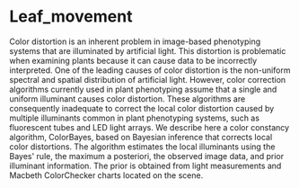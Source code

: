 # Leaf_movement
Color distortion is an inherent problem in image-based phenotyping systems that are illuminated by artificial light. This distortion is problematic when examining plants because it can cause data to be incorrectly interpreted. One of the leading causes of color distortion is the non-uniform spectral and spatial distribution of artificial light. However, color correction algorithms currently used in plant phenotyping assume that a single and uniform illuminant causes color distortion. These algorithms are consequently inadequate to correct the local color distortion caused by multiple illuminants common in plant phenotyping systems, such as fluorescent tubes and LED light arrays. We describe here a color constancy algorithm, ColorBayes, based on Bayesian inference that corrects local color distortions. The algorithm estimates the local illuminants using the Bayes' rule, the maximum a posteriori, the observed image data, and prior illuminant information. The prior is obtained from light measurements and Macbeth ColorChecker charts located on the scene. 
